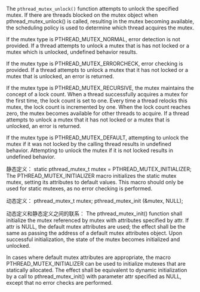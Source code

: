 The `pthread_mutex_unlock()` function attempts to unlock the specified mutex. If there are threads blocked on the mutex object when pthread_mutex_unlock() is called, resulting in the mutex becoming available, the scheduling policy is used to determine which thread acquires the mutex.

If the mutex type is PTHREAD_MUTEX_NORMAL, error detection is not provided. If a thread attempts to unlock a mutex that is has not locked or a mutex which is unlocked, undefined behavior results.

If the mutex type is PTHREAD_MUTEX_ERRORCHECK, error checking is provided. If a thread attempts to unlock a mutex that it has not locked or a mutex that is unlocked, an error is returned.

If the mutex type is PTHREAD_MUTEX_RECURSIVE, the mutex maintains the concept of a lock count. When a thread successfully acquires a mutex for the first time, the lock count is set to one. Every time a thread relocks this mutex, the lock count is incremented by one. When the lock count reaches zero, the mutex becomes available for other threads to acquire. If a thread attempts to unlock a mutex that it has not locked or a mutex that is unlocked, an error is returned.

If the mutex type is PTHREAD_MUTEX_DEFAULT, attempting to unlock the mutex if it was not locked by the calling thread results in undefined behavior. Attempting to unlock the mutex if it is not locked results in undefined behavior.

静态定义：
static pthread_mutex_t mutex = PTHREAD_MUTEX_INITIALIZER;
The PTHREAD_MUTEX_INITIALIZER macro initializes the static mutex mutex, setting its attributes to default values. This macro should only be used for static mutexes, as no error checking is performed.

动态定义：
pthread_mutex_t mutex;
pthread_mutex_init (&mutex, NULL);

动态定义和静态定义之间的联系：
The pthread_mutex_init() function shall initialize the mutex referenced by mutex with attributes specified by attr. If attr is NULL, the default mutex attributes are used; the effect shall be the same as passing the address of a  default  mutex attributes object. Upon successful initialization, the state of the mutex becomes initialized and unlocked.

In cases where default mutex attributes are appropriate, the macro PTHREAD_MUTEX_INITIALIZER can be used to initialize mutexes  that  are  statically  allocated.  The  effect  shall  be  equivalent  to dynamic initialization by a call to pthread_mutex_init() with parameter attr specified as NULL, except that no error checks are performed.